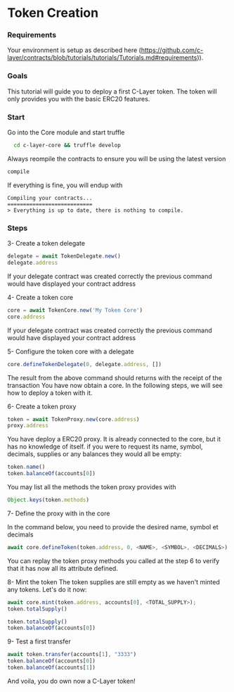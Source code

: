 
# Token Creation

### Requirements

Your environment is setup as described here (https://github.com/c-layer/contracts/blob/tutorials/tutorials/Tutorials.md#requirements)).

### Goals

This tutorial will guide you to deploy a first C-Layer token.
The token will only provides you with the basic ERC20 features.

### Start

Go into the Core module and start truffle
```bash
  cd c-layer-core && truffle develop
```

Always reompile the contracts to ensure you will be using the latest version
```javascript
compile
```

If everything is fine, you will endup with
```
Compiling your contracts...
===========================
> Everything is up to date, there is nothing to compile.
```

### Steps


3- Create a token delegate
```javascript
delegate = await TokenDelegate.new()
delegate.address
```

If your delegate contract was created correctly the previous command would have displayed your contract address

4- Create a token core
```javascript
core = await TokenCore.new('My Token Core')
core.address
```

If your delegate contract was created correctly the previous command would have displayed your contract address

5- Configure the token core with a delegate
```javascript
core.defineTokenDelegate(0, delegate.address, [])
```

The result from the above command should returns with the receipt of the transaction
You have now obtain a core. In the following steps, we will see how to deploy a token with it.

6- Create a token proxy
```javascript
token = await TokenProxy.new(core.address)
proxy.address
```

You have deploy a ERC20 proxy.
It is already connected to the core, but it has no knowledge of itself.
if you were to request its name, symbol, decimals, supplies or any balances they would all be empty:
```javascript
token.name()
token.balanceOf(accounts[0])
```

You may list all the methods the token proxy provides with 
```javascript
Object.keys(token.methods)
```

7- Define the proxy with in the core

In the command below, you need to provide the desired name, symbol et decimals
``` javascript
await core.defineToken(token.address, 0, <NAME>, <SYMBOL>, <DECIMALS>)
```

You can replay the token proxy methods you called at the step 6 to verify that it has now all its attribute defined.

8- Mint the token
The token supplies are still empty as we haven't minted any tokens.
Let's do it now:
``` javascript
await core.mint(token.address, accounts[0], <TOTAL_SUPPLY>);
token.totalSupply()
```

``` javascript
token.totalSupply()
token.balanceOf(accounts[0])
```

9- Test a first transfer

``` javascript
await token.transfer(accounts[1], "3333")
token.balanceOf(accounts[0])
token.balanceOf(accounts[1])
```

And voila, you do own now a C-Layer token!

